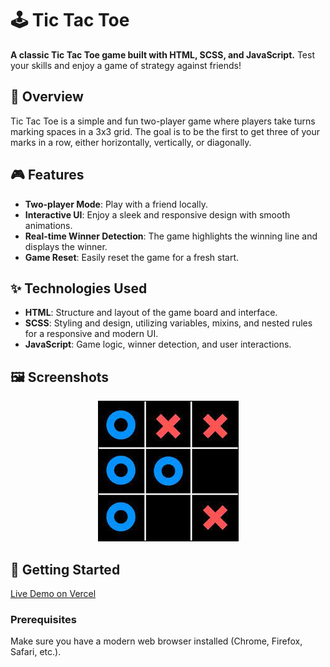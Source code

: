 # 🕹️ Tic Tac Toe

**A classic Tic Tac Toe game built with HTML, SCSS, and JavaScript.** Test your skills and enjoy a game of strategy against friends!

## 📖 Overview

Tic Tac Toe is a simple and fun two-player game where players take turns marking spaces in a 3x3 grid. The goal is to be the first to get three of your marks in a row, either horizontally, vertically, or diagonally.

## 🎮 Features

- **Two-player Mode**: Play with a friend locally.
- **Interactive UI**: Enjoy a sleek and responsive design with smooth animations.
- **Real-time Winner Detection**: The game highlights the winning line and displays the winner.
- **Game Reset**: Easily reset the game for a fresh start.

## ✨ Technologies Used

- **HTML**: Structure and layout of the game board and interface.
- **SCSS**: Styling and design, utilizing variables, mixins, and nested rules for a responsive and modern UI.
- **JavaScript**: Game logic, winner detection, and user interactions.

## 🖼️ Screenshots

<p align="center">
  <img src="imgs/xo.jpg" alt="Gameplay Screenshot" />
</p>

## 🚀 Getting Started

[Live Demo on Vercel](https://tic-tac-toe-js-r.vercel.app)

### Prerequisites

Make sure you have a modern web browser installed (Chrome, Firefox, Safari, etc.).
